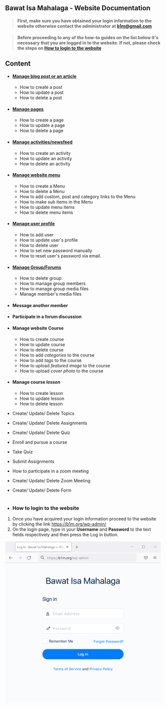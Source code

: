 ## Bawat Isa Mahalaga - Website Documentation

> #### First, make sure you have obtained your login information to the website otherwise contact the administrator at b1m@gmail.com

> #### Before proceeding to any of the how-to guides on the list below it's necessary that you are logged in to the website. If not, please check the steps on [How to login to the website](#how-to-login-to-the-website)

## Content
- #### [Manage blog post or an article](https://github.com/samremonte/b1m/blob/main/manage-posts.md)
	- How to create a post
	- How to update a post
	- How to delete a post

- #### [Manage pages](https://github.com/samremonte/b1m/blob/main/manage-pages.md)
	- How to create a page
	- How to update a page
	- How to delete a page

- #### [Manage activities/newsfeed](https://github.com/samremonte/b1m/blob/main/manage-newsfeed.md)
	- How to create an activity
	- How to update an activity
	- How to delete an activity

- #### [Manage website menu](https://github.com/samremonte/b1m/blob/main/create-menu.md)
	- How to create a Menu
	- How to delete a Menu
	- How to add custom, post and category links to the Menu
	- How to make sub items in the Menu
	- How to update menu items
	- How to delete menu items

- #### [Manage user profile](https://github.com/samremonte/b1m/blob/main/manage-user-profile.md)
	- How to add user
	- How to update user's profile
	- How to delete user
	- How to set new password manually
	- How to reset user's password via email.

- #### [Manage Group/Forums](https://github.com/samremonte/b1m/blob/main/manage-group.md)
	- How to delete group
	- How to manage group members
	- How to manage group media files
	- Manage member's media files
 
- #### Message another member			

- #### Participate in a forum discussion			

- #### Manage website Course
	- How to create course
	- How to update course
	- How to delete course
	- How to add _categories_ to the course
	- How to add _tags_ to the course
	- How to upload _featured image_ to the course
	- How to upload _cover photo_ to the course

- #### Manage course _lesson_
	- How to create lesson
	- How to update lesson
	- How to delete lesson

- Create/ Update/ Delete Topics			
- Create/ Update/ Delete Assignments			
- Create/ Update/ Delete Quiz			
- Enroll and pursue a course			
- Take Quiz			
- Submit Assignments			
- How to participate in a zoom meeting			
- Create/ Update/ Delete Zoom Meeting			
- Create/ Update/ Delete Form
&nbsp;
&nbsp;
#
- ### How to login to the website
1. Once you have acquired your login information proceed to the website by clicking the link https://b1m.org/wp-admin/
2. On the login page, type in your **Username** and **Password** to the text fields respectively and then press the Log in button.

![Image](/img/1-1-Login.PNG)





